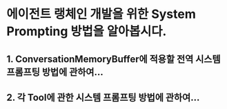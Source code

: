 # 에이전트 랭체인 개발을 위한 System Prompting 방법을 알아봅시다.

## 1. ConversationMemoryBuffer에 적용할 전역 시스템 프롬프팅 방법에 관하여...

## 2. 각 Tool에 관한 시스템 프롬프팅 방법에 관하여...
